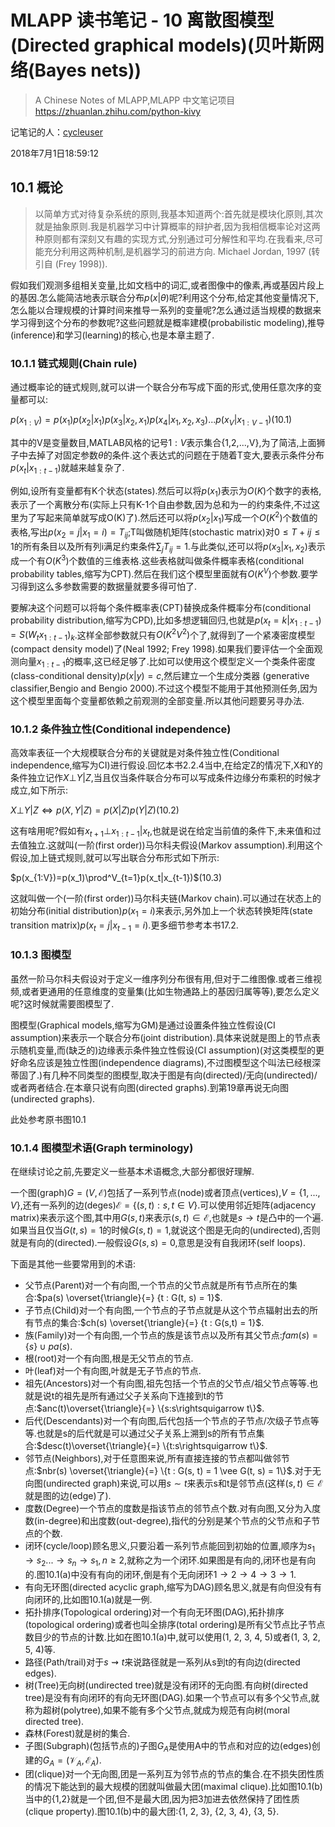 # MLAPP 读书笔记 - 10 离散图模型(Directed graphical models)(贝叶斯网络(Bayes nets))

> A Chinese Notes of MLAPP,MLAPP 中文笔记项目 
https://zhuanlan.zhihu.com/python-kivy

记笔记的人：[cycleuser](https://www.zhihu.com/people/cycleuser/activities)

2018年7月1日18:59:12

## 10.1 概论

>以简单方式对待复杂系统的原则,我基本知道两个:首先就是模块化原则,其次就是抽象原则.我是机器学习中计算概率的辩护者,因为我相信概率论对这两种原则都有深刻又有趣的实现方式,分别通过可分解性和平均.在我看来,尽可能充分利用这两种机制,是机器学习的前进方向.                      Michael Jordan, 1997 (转引自 (Frey 1998)).

假如我们观测多组相关变量,比如文档中的词汇,或者图像中的像素,再或基因片段上的基因.怎么能简洁地表示联合分布$p(x|\theta)$呢?利用这个分布,给定其他变量情况下,怎么能以合理规模的计算时间来推导一系列的变量呢?怎么通过适当规模的数据来学习得到这个分布的参数呢?这些问题就是概率建模(probabilistic modeling),推导(inference)和学习(learning)的核心,也是本章主题了.

### 10.1.1 链式规则(Chain rule)

通过概率论的链式规则,就可以讲一个联合分布写成下面的形式,使用任意次序的变量都可以:

$p(x_{1:V} ) = p(x_1)p(x_2|x_1)p(x_3|x_2, x_1)p(x_4|x_1, x_2, x_3) ... p(x_V |x_{1:V −1})$(10.1)

其中的V是变量数目,MATLAB风格的记号$1:V$表示集合{1,2,...,V},为了简洁,上面狮子中去掉了对固定参数$\theta$的条件.这个表达式的问题在于随着T变大,要表示条件分布$p(x_t|x_{1:t-1})$就越来越复杂了.

例如,设所有变量都有K个状态(states).然后可以将$p(x_1)$表示为$O(K)$个数字的表格,表示了一个离散分布(实际上只有K-1个自由参数,因为总和为一的约束条件,不过这里为了写起来简单就写成O(K)了).然后还可以将$p(x_2|x_1)$写成一个$O(K^2)$个数值的表格,写出$p(x_2=j|x_1=i)=T_{ij}$;T叫做随机矩阵(stochastic matrix)对$0\le T+{ij}\le 1$的所有条目以及所有列i满足约束条件$\sum_jT_{ij}=1$.与此类似,还可以将$p(x_3|x_1, x_2)$表示成一个有$O(K^3)$个数值的三维表格.这些表格就叫做条件概率表格(conditional probability tables,缩写为CPT).然后在我们这个模型里面就有$O(K^V)$个参数.要学习得到这么多参数需要的数据量就要多得可怕了.

要解决这个问题可以将每个条件概率表(CPT)替换成条件概率分布(conditional probability distribution,缩写为CPD),比如多想逻辑回归,也就是$p(x_t=k|x_{1:t-1})=S(W_tx_{1:t-1})_k$.这样全部参数就只有$O(K^2V^2)$个了,就得到了一个紧凑密度模型(compact density model)了(Neal 1992; Frey 1998).如果我们要评估一个全面观测向量$x_{1:t-1}$的概率,这已经足够了.比如可以使用这个模型定义一个类条件密度(class-conditional density)$p(x|y)=c$,然后建立一个生成分类器 (generative classifier,Bengio and Bengio 2000).不过这个模型不能用于其他预测任务,因为这个模型里面每个变量都依赖之前观测的全部变量.所以其他问题要另寻办法.

### 10.1.2 条件独立性(Conditional independence)

高效率表征一个大规模联合分布的关键就是对条件独立性(Conditional independence,缩写为CI)进行假设.回忆本书2.2.4当中,在给定Z的情况下,X和Y的条件独立记作$X \bot Y|Z$,当且仅当条件联合分布可以写成条件边缘分布乘积的时候才成立,如下所示:

$X \bot Y|Z \iff p(X,Y|Z)=p(X|Z)p(Y|Z)$(10.2)

这有啥用呢?假如有$x_{t+1}\bot x_{1:t-1}|x_t$,也就是说在给定当前值的条件下,未来值和过去值独立.这就叫(一阶(first order))马尔科夫假设(Markov assumption).利用这个假设,加上链式规则,就可以写出联合分布形式如下所示:

$p(x_{1:V})=p(x_1)\prod^V_{t=1}p(x_t|x_{t-1})$(10.3)

这就叫做一个(一阶(first order))马尔科夫链(Markov chain).可以通过在状态上的初始分布(initial distribution)$p(x_1=i)$来表示,另外加上一个状态转换矩阵(state transition matrix)$p(x_t=j|x_{t-1}=i)$.更多细节参考本书17.2.

### 10.1.3 图模型

虽然一阶马尔科夫假设对于定义一维序列分布很有用,但对于二维图像.或者三维视频,或者更通用的任意维度的变量集(比如生物通路上的基因归属等等),要怎么定义呢?这时候就需要图模型了.

图模型(Graphical models,缩写为GM)是通过设置条件独立性假设(CI assumption)来表示一个联合分布(joint distribution).具体来说就是图上的节点表示随机变量,而(缺乏的)边缘表示条件独立性假设(CI assumption)(对这类模型的更好命名应该是独立性图(independence diagrams),不过图模型这个叫法已经根深蒂固了.)有几种不同类型的图模型,取决于图是有向(directed)/无向(undirected)/或者两者结合.在本章只说有向图(directed graphs).到第19章再说无向图(undirected graphs).

此处参考原书图10.1

### 10.1.4 图模型术语(Graph terminology)


在继续讨论之前,先要定义一些基本术语概念,大部分都很好理解.

一个图(graph)$G=(V,\mathcal{E})$包括了一系列节点(node)或者顶点(vertices),$V=\{1,...,V\}$,还有一系列的边(deges)$\mathcal{E} =\{ (s,t):s,t\in V \}$.可以使用邻近矩阵(adjacency matrix)来表示这个图,其中用$G(s,t)$来表示$(s,t)\in \mathcal{E}$,也就是$s\rightarrow t$是凸中的一个遍.如果当且仅当$G(t,s)=1$的时候$G(s,t)=1$,就说这个图是无向的(undirected),否则就是有向的(directed).一般假设$G(s,s)=0$,意思是没有自我闭环(self loops).

下面是其他一些要常用到的术语:


* 父节点(Parent)对一个有向图,一个节点的父节点就是所有节点所在的集合:$pa(s) \overset{\triangle}{=} {t : G(t, s) = 1}$.
* 子节点(Child)对一个有向图,一个节点的子节点就是从这个节点辐射出去的所有节点的集合:$ch(s) \overset{\triangle}{=} {t : G(s,t) = 1}$.
* 族(Family)对一个有向图,一个节点的族是该节点以及所有其父节点:$fam(s)= \{s\}\cup pa(s)$.
* 根(root)对一个有向图,根是无父节点的节点.
* 叶(leaf)对一个有向图,叶就是无子节点的节点.
* 祖先(Ancestors)对一个有向图,祖先包括一个节点的父节点/祖父节点等等.也就是说t的祖先是所有通过父子关系向下连接到t的节点:$anc(t)\overset{\triangle}{=} \{s:s\rightsquigarrow t\}$.
* 后代(Descendants)对一个有向图,后代包括一个节点的子节点/次级子节点等等.也就是s的后代就是可以通过父子关系上溯到s的所有节点集合:$desc(t)\overset{\triangle}{=} \{t:s\rightsquigarrow t\}$.
* 邻节点(Neighbors),对于任意图来说,所有直接连接的节点都叫做邻节点:$nbr(s) \overset{\triangle}{=}  \{t : G(s, t) = 1 \vee G(t, s) = 1\}$.对于无向图(undirected graph)来说,可以用$s \sim t$来表示s和t是邻节点(这样$(s,t)\in \mathcal{E}$就是图的边(edge)了).
* 度数(Degree)一个节点的度数是指该节点的邻节点个数.对有向图,又分为入度数(in-degree)和出度数(out-degree),指代的分别是某个节点的父节点和子节点的个数.
* 闭环(cycle/loop)顾名思义,只要沿着一系列节点能回到初始的位置,顺序为$s_1 \rightarrow s_2 ... \rightarrow s_n \rightarrow s_1, n \ge 2$,就称之为一个闭环.如果图是有向的,闭环也是有向的.图10.1(a)中没有有向的闭环,倒是有个无向闭环$1\rightarrow 2\rightarrow 4 \rightarrow 3 \rightarrow 1$.
* 有向无环图(directed acyclic graph,缩写为DAG)顾名思义,就是有向但没有有向闭环的,比如图10.1(a)就是一例.
* 拓扑排序(Topological ordering)对一个有向无环图(DAG),拓扑排序(topological ordering)或者也叫全排序(total ordering)是所有父节点比子节点数目少的节点的计数.比如在图10.1(a)中,就可以使用(1, 2, 3, 4, 5)或者(1, 3, 2, 5, 4)等.
* 路径(Path/trail)对于$s\rightsquigarrow t$来说路径就是一系列从s到t的有向边(directed edges).
* 树(Tree)无向树(undirected tree)就是没有闭环的无向图.有向树(directed tree)是没有有向闭环的有向无环图(DAG).如果一个节点可以有多个父节点,就称为超树(polytree),如果不能有多个父节点,就成为规范有向树(moral directed tree).
* 森林(Forest)就是树的集合.
* 子图(Subgraph)(包括节点的)子图$G_A$是使用A中的节点和对应的边(edges)创建的$G_A=(\mathcal{V}_A,\mathcal{E}_A)$.
* 团(clique)对一个无向图,团是一系列互为邻节点的节点的集合.在不损失团性质的情况下能达到的最大规模的团就叫做最大团(maximal clique).比如图10.1(b)
当中的{1,2}就是一个团,但不是最大团,因为把3加进去依然保持了团性质(clique property).图10.1(b)中的最大团:{1, 2, 3}, {2, 3, 4}, {3, 5}.









